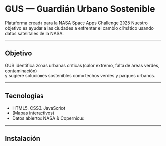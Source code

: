 # GUS — Guardián Urbano Sostenible

Plataforma creada para la NASA Space Apps Challenge 2025
Nuestro objetivo es ayudar a las ciudades a enfrentar el cambio climático usando datos satelitales de la NASA.

---

## Objetivo
GUS identifica zonas urbanas críticas (calor extremo, falta de áreas verdes, contaminación)  
y sugiere soluciones sostenibles como techos verdes y parques urbanos.

---

## Tecnologías
- HTML5, CSS3, JavaScript
- (Mapas interactivos)
- Datos abiertos NASA & Copernicus

---

## Instalación

